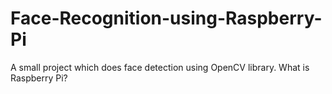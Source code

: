 # Face-Recognition-using-Raspberry-Pi
A small project which does face detection using OpenCV library.
What is Raspberry Pi?
